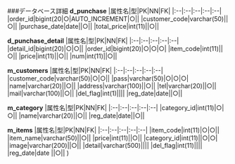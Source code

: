 ###データベース詳細
**d_punchase**
|属性名|型|PK|NN|FK|
|:--|:--|:--|:--|:--|
|order_id|bigint(20|○|AUTO_INCREMENT|○||
|customer_code|varchar(50)||○||
|purchase_date|date||○||
|total_price|int(11)||○||

**d_punchase_detail**
|属性名|型|PK|NN|FK|
|:--|:--|:--|:--|:--|
|detail_id|bigint(20)|○|○||
|order_id|bigint(20)|○|○|○|
|item_code|int(11)||○||
|price|int(11)||○|| 
|num|int(11)||○|| 

**m_customers**
|属性名|型|PK|NN|FK|
|:--|:--|:--|:--|:--|
|customer_code|varchar(50)|○|○||
|pass|varchar(50)|○|○|○|
|name|varchar(20)||○||
|address|varchar(100)||○||
|tel|varchar(20)||○||
|mail|varchar(100)||○||
|del_flag|int(1)||||
|reg_date|date||○||

**m_category**
|属性名|型|PK|NN|FK|
|:--|:--|:--|:--|:--|
|category_id|int(11)|○|○||
|name|varchar(20)||○||
|reg_date|date||○|| 

**m_items** 
|属性名|型|PK|NN|FK|
|:--|:--|:--|:--|:--|
|item_code|int(11)|○|○||
|item_name|varchar(50)||○|| 
|price|int(11)||○||
|category_id|int(11)||○|○|
|image|varchar(200)||○||
|detail|varchar(500)|||| 
|del_flag|int(11)||||
|reg_date|date ||○||
) 
